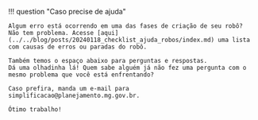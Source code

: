 !!! question "Caso precise de ajuda"

    Algum erro está ocorrendo em uma das fases de criação de seu robô?
    Não tem problema. Acesse [aqui](../../blog/posts/20240118_checklist_ajuda_robos/index.md) uma lista com causas de erros ou paradas do robô.

    Também temos o espaço abaixo para perguntas e respostas.
    Dá uma olhadinha lá! Quem sabe alguém já não fez uma pergunta com o mesmo problema que você está enfrentando?
    
    Caso prefira, manda um e-mail para simplificacao@planejamento.mg.gov.br.

    Ótimo trabalho!
